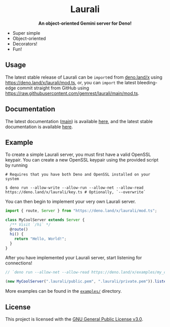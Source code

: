 <h1 align="center">Laurali</h1>
<p align="center"><b>An object-oriented Gemini server for Deno!</b></p>

- Super simple
- Object-oriented
- Decorators!
- Fun!

## Usage

The latest stable release of Laurali can be `import`ed from
[deno.land/x](https://deno.land/x) using https://deno.land/x/laurali/mod.ts, or,
you can `import` the latest bleeding-edge commit straight from GitHub using
https://raw.githubusercontent.com/gemrest/laurali/main/mod.ts.

## Documentation

The latest documentation ([main](https://github.com/gemrest/laurali/tree/main))
is available
[here](https://doc.deno.land/https/raw.githubusercontent.com/gemrest/laurali/main/mod.ts),
and the latest stable documentation is available
[here](https://doc.deno.land/https/deno.land/x/laurali/mod.ts).

## Example

To create a simple Laurali server, you must first have a valid OpenSSL keypair.
You can create a new OpenSSL keypair using the provided script by running

```shell
# Requires that you have both Deno and OpenSSL installed on your system

$ deno run --allow-write --allow-run --allow-net --allow-read https://deno.land/x/laurali/key.ts # Optionally, `--overwrite`
```

You can then begin to implement your very own Laurali server.

```ts
import { route, Server } from "https://deno.land/x/laurali/mod.ts";

class MyCoolServer extends Server {
  /** Visit `/hi` */
  @route()
  hi() {
    return "Hello, World!";
  }
}
```

After you have implemented your Laurali server, start listening for connections!

```ts
// `deno run --allow-net --allow-read https://deno.land/x/examples/my_cool_server.ts`

(new MyCoolServer(".laurali/public.pem", ".laurali/private.pem")).listen();
```

More examples can be found in the [`examples/`](examples) directory.

## License

This project is licensed with the [GNU General Public License v3.0](LICENSE).
